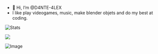 - 👋 Hi, I’m @D4NTE-4LEX
- I like play videogames, music, make blender objets and do my best at coding.

![Stats](https://github-readme-stats.vercel.app/api?username=D4NTE-4LEX&show_icons=true&theme=shades-of-purple&count_private=true&include_all_commits=true&border_radius=10)

<img src="https://komarev.com/ghpvc/?username=D4NTE-4LEX&style=flat-square"/>

![Image](./farfi.gif)
